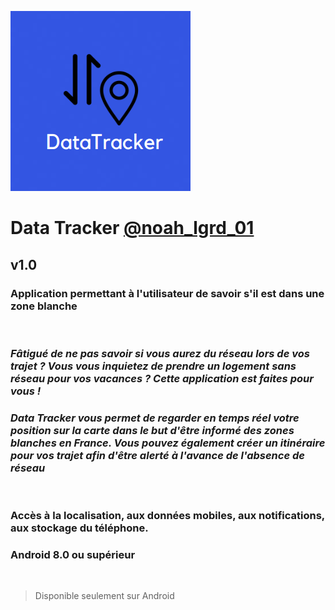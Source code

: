 ![Screenshot](logo.png)
# **Data Tracker** [@noah_lgrd_01](https://instagram.com/noah_lgrd_01?igshid=YmMyMTA2M2Y=)
## v1.0
### Application permettant à l'utilisateur de savoir s'il est dans une zone blanche

<br>

### _Fâtigué de ne pas savoir si vous aurez du réseau lors de vos trajet ? Vous vous inquietez de prendre un logement sans réseau pour vos vacances ? Cette application est faites pour vous !_
### _Data Tracker vous permet de regarder en temps réel votre position sur la carte dans le but d'être informé des zones blanches en France. Vous pouvez également créer un itinéraire pour vos trajet afin d'être alerté à l'avance de l'absence de réseau_

<br>

### Accès à la localisation, aux données mobiles, aux notifications, aux stockage du téléphone.
### Android 8.0 ou supérieur

<br>

> Disponible seulement sur Android
